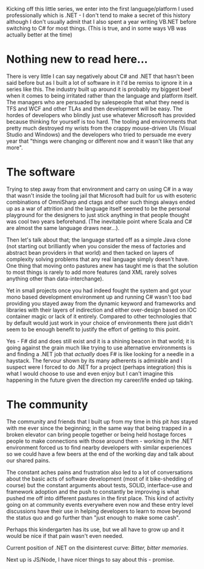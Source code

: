 Kicking off this little series, we enter into the first language/platform I used professionally which is .NET  - I don't tend to make a secret of this history although I don't usually admit that I also spent a year writing VB.NET before switching to C# for most things. (This is true, and in some ways VB was actually better at the time)

Nothing new to read here...
===

There is very little I can say negatively about C# and .NET that hasn't been said before but as I built a lot of software in it I'd be remiss to ignore it in a series like this. The industry built up around it is probably my biggest beef when it comes to being irritated rather than the language and platform itself. The managers who are persuaded by salespeople that what they need is TFS and WCF and other TLAs and then development will be easy. The hordes of developers who blindly just use whatever Microsoft has provided because thinking for yourself is too hard. The tooling and environments that pretty much destroyed my wrists from the crappy mouse-driven UIs (Visual Studio and Windows) and the developers who tried to persuade me every year that "things were changing or different now and it wasn't like that any more".

The software
===

Trying to step away from that environment and carry on using C# in a way that wasn't inside the tooling jail that Microsoft had built for us with esoteric combinations of OmniSharp and ctags and other such things always ended up as a war of attrition and the language itself seemed to be the personal playground for the designers to just stick anything in that people thought was cool two years beforehand. (The inevitable point where Scala and C# are almost the same language draws near...).

Then let's talk about that; the language started off as a simple Java clone (not starting out brilliantly when you consider the mess of factories and abstract bean providers in that world) and then tacked on layers of complexity solving problems that any real language simply doesn't have. One thing that moving onto pastures anew has taught me is that the solution to most things is rarely to add more features (and XML rarely solves anything other than data-interchange).

Yet in small projects once you had indeed fought the system and got your mono based development environment up and running C# wasn't too bad providing you stayed away from the dynamic keyword and frameworks and libraries with their layers of indirection and either over-design based on IOC container magic or lack of it entirely. Compared to other technologies that by default would just work in your choice of environments there just didn't seem to be enough benefit to justify the effort of getting to this point.

Yes - F# did and does still exist and it is a shining beacon in that world; it is going against the grain much like trying to use alternative environments is and finding a .NET job that *actually* does F# is like looking for a needle in a haystack. The fervour shown by its many adherents is admirable and I suspect were I forced to do .NET for a project (perhaps integration) this is what I would choose to use and even enjoy but I can't imagine this happening in the future given the direction my career/life ended up taking.

The community
===

The community and friends that I built up from my time in this pit *has* stayed with me ever since the beginning; in the same way that being trapped in a broken elevator can bring people together or being held hostage forces people to make connections with those around them - working in the .NET environment forced us to find nearby developers with similar experiences so we could have a few beers at the end of the working day and talk about our shared pains.

The constant aches pains and frustration also led to a lot of conversations about the basic acts of software development (most of it bike-shedding of course) but the constant arguments about tests, SOLID, interface-use and framework adoption and the push to constantly be improving is what pushed me off into different pastures in the first place. This kind of activity going on at community events everywhere even now and these entry level discussions have their use in helping developers to learn to move beyond the status quo and go further than "just enough to make some cash".

Perhaps this kindergarten has its use, but we all have to grow up and it would be nice if that pain wasn't even needed.

Current position of .NET on the disinterest curve: *Bitter, bitter memories*.

Next up is JS/Node, I have nicer things to say about this - promise.



